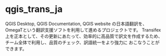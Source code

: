 # qgis_trans_ja

QGIS Desktop, QGIS Documentation, QGIS website の日本語翻訳を、OmegaTという翻訳支援ソフトを利用して進めるプロジェクトです。
Transifex上を正本として、その更新にあたって、効率的に高品質で訳文を作成するため、チーム全体で利用し、品質のチェック、訳語統一をより強力に
おこなうことができます。
